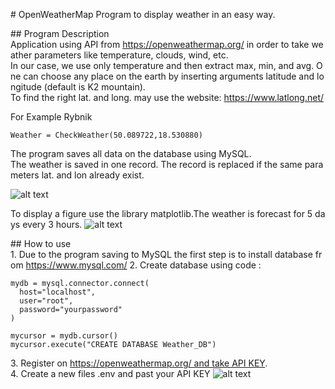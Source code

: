 ﻿# OpenWeatherMap
Program to display weather in an easy way.

## Program Description
Application using API from <https://openweathermap.org/> in order to take weather parameters like temperature, clouds, wind, etc.
In our case, we use only temperature and then extract max, min, and avg. One can choose any place on the earth by inserting arguments latitude and longitude (default is K2 mountain).
To find the right lat. and long. may use the website: <https://www.latlong.net/>

For Example Rybnik
```
Weather = CheckWeather(50.089722,18.530880)
```
The program saves all data on the database using MySQL.
The weather is saved in one record. The record is replaced if the same parameters lat. and lon already exist.

![alt text](https://i.postimg.cc/kGwtKKxC/sql.jpg)

To display a figure use the library matplotlib.The weather is forecast for 5 days every 3 hours.
![alt text](https://i.postimg.cc/ncGg6z1D/matplotlib.jpg)

## How to use
1. Due to the program saving to MySQL the first step is to install database from <https://www.mysql.com/>
2. Create database using code :
```
mydb = mysql.connector.connect(
  host="localhost",
  user="root",
  password="yourpassword"
)

mycursor = mydb.cursor()
mycursor.execute("CREATE DATABASE Weather_DB")
```
3. Register on https://openweathermap.org/ and take API KEY.
4. Create a new files .env and past your API KEY
![alt text](https://i.postimg.cc/dt68ykFn/API.png)





